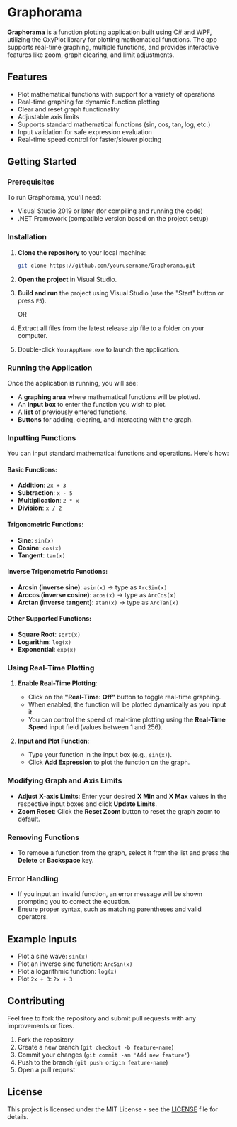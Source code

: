 # Graphorama

**Graphorama** is a function plotting application built using C# and WPF, utilizing the OxyPlot library for plotting mathematical functions. The app supports real-time graphing, multiple functions, and provides interactive features like zoom, graph clearing, and limit adjustments. 

## Features

- Plot mathematical functions with support for a variety of operations
- Real-time graphing for dynamic function plotting
- Clear and reset graph functionality
- Adjustable axis limits
- Supports standard mathematical functions (sin, cos, tan, log, etc.)
- Input validation for safe expression evaluation
- Real-time speed control for faster/slower plotting

## Getting Started

### Prerequisites

To run Graphorama, you'll need:
- Visual Studio 2019 or later (for compiling and running the code)
- .NET Framework (compatible version based on the project setup)

### Installation

1. **Clone the repository** to your local machine:

    ```bash
    git clone https://github.com/yourusername/Graphorama.git
    ```

2. **Open the project** in Visual Studio.
   
3. **Build and run** the project using Visual Studio (use the "Start" button or press `F5`).

   OR
   
1. Extract all files from the latest release zip file to a folder on your computer.
   
3. Double-click `YourAppName.exe` to launch the application.

### Running the Application

Once the application is running, you will see:

- A **graphing area** where mathematical functions will be plotted.
- An **input box** to enter the function you wish to plot.
- A **list** of previously entered functions.
- **Buttons** for adding, clearing, and interacting with the graph.

### Inputting Functions

You can input standard mathematical functions and operations. Here's how:

#### Basic Functions:
- **Addition**: `2x + 3`
- **Subtraction**: `x - 5`
- **Multiplication**: `2 * x`
- **Division**: `x / 2`

#### Trigonometric Functions:
- **Sine**: `sin(x)`
- **Cosine**: `cos(x)`
- **Tangent**: `tan(x)`
  
#### Inverse Trigonometric Functions:
- **Arcsin (inverse sine)**: `asin(x)` → type as `ArcSin(x)`
- **Arccos (inverse cosine)**: `acos(x)` → type as `ArcCos(x)`
- **Arctan (inverse tangent)**: `atan(x)` → type as `ArcTan(x)`

#### Other Supported Functions:
- **Square Root**: `sqrt(x)`
- **Logarithm**: `log(x)`
- **Exponential**: `exp(x)`

### Using Real-Time Plotting

1. **Enable Real-Time Plotting**: 
   - Click on the **"Real-Time: Off"** button to toggle real-time graphing.
   - When enabled, the function will be plotted dynamically as you input it.
   - You can control the speed of real-time plotting using the **Real-Time Speed** input field (values between 1 and 256).

2. **Input and Plot Function**: 
   - Type your function in the input box (e.g., `sin(x)`).
   - Click **Add Expression** to plot the function on the graph.

### Modifying Graph and Axis Limits

- **Adjust X-axis Limits**: Enter your desired **X Min** and **X Max** values in the respective input boxes and click **Update Limits**.
- **Zoom Reset**: Click the **Reset Zoom** button to reset the graph zoom to default.

### Removing Functions

- To remove a function from the graph, select it from the list and press the **Delete** or **Backspace** key.

### Error Handling

- If you input an invalid function, an error message will be shown prompting you to correct the equation.
- Ensure proper syntax, such as matching parentheses and valid operators.

## Example Inputs

- Plot a sine wave: `sin(x)`
- Plot an inverse sine function: `ArcSin(x)`
- Plot a logarithmic function: `log(x)`
- Plot `2x + 3`: `2x + 3`

## Contributing

Feel free to fork the repository and submit pull requests with any improvements or fixes.

1. Fork the repository
2. Create a new branch (`git checkout -b feature-name`)
3. Commit your changes (`git commit -am 'Add new feature'`)
4. Push to the branch (`git push origin feature-name`)
5. Open a pull request

## License

This project is licensed under the MIT License - see the [LICENSE](LICENSE) file for details.
